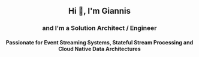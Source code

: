 ## <p align="center">Hi 👋, I'm Giannis</p>

### <p align="center">and I'm a Solution Architect / Engineer </p>
#### <p align="center">Passionate for Event Streaming Systems, Stateful Stream Processing and Cloud Native Data Architectures </p>


<!--
**polyzos/polyzos** is a ✨ _special_ ✨ repository because its `README.md` (this file) appears on your GitHub profile.

Here are some ideas to get you started:

- 🔭 I’m currently working on ...
- 🌱 I’m currently learning ...
- 👯 I’m looking to collaborate on ...
- 🤔 I’m looking for help with ...
- 💬 Ask me about ...
- 📫 How to reach me: ...
- 😄 Pronouns: ...
- ⚡ Fun fact: ...
-->
